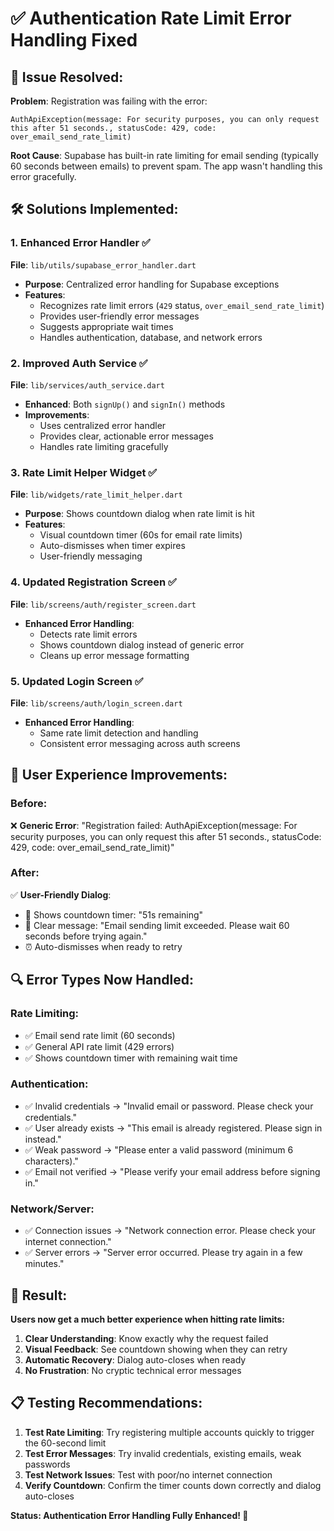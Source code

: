 # ✅ Authentication Rate Limit Error Handling Fixed

## 🔧 Issue Resolved:

**Problem**: Registration was failing with the error:
```
AuthApiException(message: For security purposes, you can only request this after 51 seconds., statusCode: 429, code: over_email_send_rate_limit)
```

**Root Cause**: Supabase has built-in rate limiting for email sending (typically 60 seconds between emails) to prevent spam. The app wasn't handling this error gracefully.

## 🛠️ Solutions Implemented:

### 1. **Enhanced Error Handler** ✅ 
**File**: `lib/utils/supabase_error_handler.dart`
- **Purpose**: Centralized error handling for Supabase exceptions
- **Features**:
  - Recognizes rate limit errors (`429` status, `over_email_send_rate_limit`)
  - Provides user-friendly error messages
  - Suggests appropriate wait times
  - Handles authentication, database, and network errors

### 2. **Improved Auth Service** ✅
**File**: `lib/services/auth_service.dart`
- **Enhanced**: Both `signUp()` and `signIn()` methods
- **Improvements**:
  - Uses centralized error handler
  - Provides clear, actionable error messages
  - Handles rate limiting gracefully

### 3. **Rate Limit Helper Widget** ✅
**File**: `lib/widgets/rate_limit_helper.dart`
- **Purpose**: Shows countdown dialog when rate limit is hit
- **Features**:
  - Visual countdown timer (60s for email rate limits)
  - Auto-dismisses when timer expires
  - User-friendly messaging

### 4. **Updated Registration Screen** ✅
**File**: `lib/screens/auth/register_screen.dart`
- **Enhanced Error Handling**:
  - Detects rate limit errors
  - Shows countdown dialog instead of generic error
  - Cleans up error message formatting

### 5. **Updated Login Screen** ✅  
**File**: `lib/screens/auth/login_screen.dart`
- **Enhanced Error Handling**:
  - Same rate limit detection and handling
  - Consistent error messaging across auth screens

## 🎯 User Experience Improvements:

### Before:
❌ **Generic Error**: "Registration failed: AuthApiException(message: For security purposes, you can only request this after 51 seconds., statusCode: 429, code: over_email_send_rate_limit)"

### After:
✅ **User-Friendly Dialog**:
- 📱 Shows countdown timer: "51s remaining"
- 💬 Clear message: "Email sending limit exceeded. Please wait 60 seconds before trying again."
- ⏰ Auto-dismisses when ready to retry

## 🔍 Error Types Now Handled:

### Rate Limiting:
- ✅ Email send rate limit (60 seconds)
- ✅ General API rate limit (429 errors)
- ✅ Shows countdown timer with remaining wait time

### Authentication:
- ✅ Invalid credentials → "Invalid email or password. Please check your credentials."
- ✅ User already exists → "This email is already registered. Please sign in instead."
- ✅ Weak password → "Please enter a valid password (minimum 6 characters)."
- ✅ Email not verified → "Please verify your email address before signing in."

### Network/Server:
- ✅ Connection issues → "Network connection error. Please check your internet connection."
- ✅ Server errors → "Server error occurred. Please try again in a few minutes."

## 🚀 Result:

**Users now get a much better experience when hitting rate limits:**

1. **Clear Understanding**: Know exactly why the request failed
2. **Visual Feedback**: See countdown showing when they can retry
3. **Automatic Recovery**: Dialog auto-closes when ready
4. **No Frustration**: No cryptic technical error messages

## 📋 Testing Recommendations:

1. **Test Rate Limiting**: Try registering multiple accounts quickly to trigger the 60-second limit
2. **Test Error Messages**: Try invalid credentials, existing emails, weak passwords
3. **Test Network Issues**: Test with poor/no internet connection
4. **Verify Countdown**: Confirm the timer counts down correctly and dialog auto-closes

**Status: Authentication Error Handling Fully Enhanced! 🎉**
